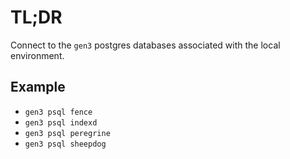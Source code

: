 # TL;DR

Connect to the `gen3` postgres databases associated with the local environment.

## Example

* `gen3 psql fence`
* `gen3 psql indexd`
* `gen3 psql peregrine`
* `gen3 psql sheepdog`
